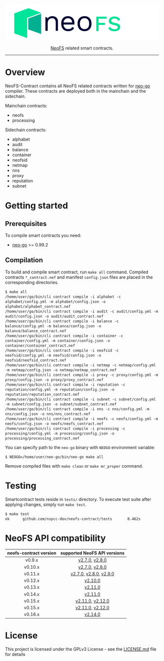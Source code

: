 <p align="center">
<img src="./.github/logo.svg" width="500px" alt="NeoFS">
</p>
<p align="center">
  <a href="https://fs.neo.org">NeoFS</a> related smart contracts.
</p>

---

# Overview

NeoFS-Contract contains all NeoFS related contracts written for
[neo-go](https://github.com/nspcc-dev/neo-go) compiler. These contracts
are deployed both in the mainchain and the sidechain.

Mainchain contracts:

- neofs
- processing

Sidechain contracts:

- alphabet
- audit
- balance
- container
- neofsid
- netmap
- nns
- proxy
- reputation
- subnet

# Getting started 

## Prerequisites

To compile smart contracts you need:

-   [neo-go](https://github.com/nspcc-dev/neo-go) >= 0.99.2

## Compilation

To build and compile smart contract, run `make all` command. Compiled contracts
`*_contract.nef` and manifest `config.json` files are placed in the 
corresponding directories. 

```
$ make all
/home/user/go/bin/cli contract compile -i alphabet -c alphabet/config.yml -m alphabet/config.json -o alphabet/alphabet_contract.nef
/home/user/go/bin/cli contract compile -i audit -c audit/config.yml -m audit/config.json -o audit/audit_contract.nef
/home/user/go/bin/cli contract compile -i balance -c balance/config.yml -m balance/config.json -o balance/balance_contract.nef
/home/user/go/bin/cli contract compile -i container -c container/config.yml -m container/config.json -o container/container_contract.nef
/home/user/go/bin/cli contract compile -i neofsid -c neofsid/config.yml -m neofsid/config.json -o neofsid/neofsid_contract.nef
/home/user/go/bin/cli contract compile -i netmap -c netmap/config.yml -m netmap/config.json -o netmap/netmap_contract.nef
/home/user/go/bin/cli contract compile -i proxy -c proxy/config.yml -m proxy/config.json -o proxy/proxy_contract.nef
/home/user/go/bin/cli contract compile -i reputation -c reputation/config.yml -m reputation/config.json -o reputation/reputation_contract.nef
/home/user/go/bin/cli contract compile -i subnet -c subnet/config.yml -m subnet/config.json -o subnet/subnet_contract.nef
/home/user/go/bin/cli contract compile -i nns -c nns/config.yml -m nns/config.json -o nns/nns_contract.nef
/home/user/go/bin/cli contract compile -i neofs -c neofs/config.yml -m neofs/config.json -o neofs/neofs_contract.nef
/home/user/go/bin/cli contract compile -i processing -c processing/config.yml -m processing/config.json -o processing/processing_contract.nef
```

You can specify path to the `neo-go` binary with `NEOGO` environment variable:

```
$ NEOGO=/home/user/neo-go/bin/neo-go make all
```

Remove compiled files with `make clean` or `make mr_proper` command.

# Testing
Smartcontract tests reside in `tests/` directory. To execute test suite
after applying changes, simply run `make test`.
```
$ make test
ok      github.com/nspcc-dev/neofs-contract/tests       0.462s
```

# NeoFS API compatibility

| neofs-contract version |                                                                                           supported NeoFS API versions                                                                                           |
|:----------------------:|:----------------------------------------------------------------------------------------------------------------------------------------------------------------------------------------------------------------:|
|         v0.9.x         |                                    [v2.7.0](https://github.com/nspcc-dev/neofs-api/releases/tag/v2.7.0), [v2.8.0](https://github.com/nspcc-dev/neofs-api/releases/tag/v2.8.0)                                    |
|        v0.10.x         |                                    [v2.7.0](https://github.com/nspcc-dev/neofs-api/releases/tag/v2.7.0), [v2.8.0](https://github.com/nspcc-dev/neofs-api/releases/tag/v2.8.0)                                    |
|        v0.11.x         | [v2.7.0](https://github.com/nspcc-dev/neofs-api/releases/tag/v2.7.0), [v2.8.0](https://github.com/nspcc-dev/neofs-api/releases/tag/v2.8.0), [v2.9.0](https://github.com/nspcc-dev/neofs-api/releases/tag/v2.9.0) |
|        v0.12.x         |                                                                      [v2.10.0](https://github.com/nspcc-dev/neofs-api/releases/tag/v2.10.0)                                                                      |
|        v0.13.x         |                                                                      [v2.11.0](https://github.com/nspcc-dev/neofs-api/releases/tag/v2.11.0)                                                                      |
|        v0.14.x         |                                                                      [v2.11.0](https://github.com/nspcc-dev/neofs-api/releases/tag/v2.11.0)                                                                      |
|        v0.15.x         |                                  [v2.11.0](https://github.com/nspcc-dev/neofs-api/releases/tag/v2.11.0), [v2.12.0](https://github.com/nspcc-dev/neofs-api/releases/tag/v2.12.0)                                  |
|        v0.15.x         |                                  [v2.11.0](https://github.com/nspcc-dev/neofs-api/releases/tag/v2.11.0), [v2.12.0](https://github.com/nspcc-dev/neofs-api/releases/tag/v2.12.0)                                  |
|        v0.16.x         |                                                                      [v2.14.0](https://github.com/nspcc-dev/neofs-api/releases/tag/v2.14.0)                                                                      |


# License

This project is licensed under the GPLv3 License - see the 
[LICENSE.md](LICENSE.md) file for details
